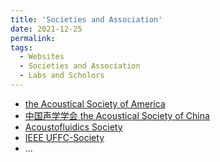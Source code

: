 ```yaml
---
title: 'Societies and Association'
date: 2021-12-25
permalink: 
tags:
  - Websites
  - Societies and Association
  - Labs and Scholors
---
```


* [the Acoustical Society of America](https://acousticalsociety.org/)
* [中国声学学会 the Acoustical Society of China](https://www.aschina.org.cn/)
* [Acoustofluidics Society](https://www.acoustofluidics.net/about/acoustofluidics_society.html)
* [IEEE UFFC-Society](https://ieee-uffc.org/)
* ...

